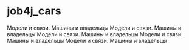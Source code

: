 # job4j_cars 

Модели и связи. Машины и владельцы
Модели и связи. Машины и владельцы
Модели и связи. Машины и владельцы
Модели и связи. Машины и владельцы
Модели и связи. Машины и владельцы 



